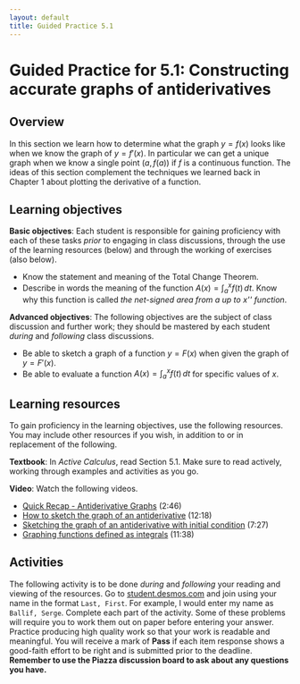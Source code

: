 ```yaml
---
layout: default
title: Guided Practice 5.1
---
```


# Guided Practice for 5.1: Constructing accurate graphs of antiderivatives

## Overview

In this section we learn how to determine what the graph $y=f(x)$ looks like when we know the graph of $y=f'(x)$. In particular we  can get a unique graph when we know a single point $(a,f(a))$ if $f$ is a continuous function. The ideas of this section complement the techniques we learned back in Chapter 1 about plotting the derivative of a function.


## Learning objectives

__Basic objectives__: Each student is responsible for gaining proficiency with each of these tasks _prior_ to engaging in class discussions, through the use of the learning resources (below) and through the working of exercises (also below).

- Know the statement and meaning of the Total Change Theorem.
- Describe in words the meaning of the function $A(x)=\int_a^x f(t)\,dt$. Know why this function is called _the net-signed area from $a$ up to $x$'' function_.

__Advanced objectives__: The following objectives are the subject of class discussion and further work; they should be mastered by each student _during_ and _following_ class discussions.

- Be able to sketch a graph of a function $y=F(x)$ when given the graph of $y=F'(x)$.
- Be able to evaluate a function $A(x)=\int_a^x f(t)\,dt$ for specific values of $x$.


## Learning resources

To gain proficiency in the learning objectives, use the following resources. You may include other resources if you wish, in addition to or in replacement of the following.

__Textbook__: In _Active Calculus_, read Section 5.1. Make sure to read actively, working through examples and activities as you go.

__Video__: Watch the following videos.

- [Quick Recap - Antiderivative Graphs](https://www.youtube.com/watch?v=4hpgCbte6KU&list=PL9bIjQJDwfGtewW75Nw7PnGNSkfqwAm3v&index=2) (2:46)
- [How to sketch the graph of an antiderivative](https://www.youtube.com/watch?v=lLtJhAy_MXM&list=PL9bIjQJDwfGtewW75Nw7PnGNSkfqwAm3v&index=3) (12:18)
- [Sketching the graph of an antiderivative with initial condition](https://www.youtube.com/watch?v=hAXOkxXM_ss&list=PL9bIjQJDwfGtewW75Nw7PnGNSkfqwAm3v&index=4) (7:27)
- [Graphing functions defined as integrals](https://www.youtube.com/watch?v=qe-ViJhJYB4&list=PL9bIjQJDwfGtewW75Nw7PnGNSkfqwAm3v&index=5) (11:38)


## Activities

The following activity is to be done _during_ and _following_ your reading and viewing of the resources. Go to [student.desmos.com](https://student.desmos.com/?prepopulateCode=4KSVSV) and join using your name in the format `Last, First`. For example, I would enter my name as `Ballif, Serge`. Complete each part of the activity. Some of these problems will require you to work them out on paper before entering your answer. Practice producing high quality work so that your work is readable and meaningful. You will receive a mark of __Pass__ if each item response shows a good-faith effort to be right and is submitted prior to the deadline. __Remember to use the Piazza discussion board to ask about any questions you have.__
